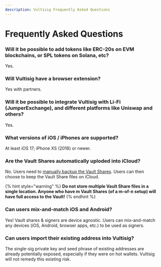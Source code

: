 ```yaml
---
description: Vultisig Frequently Asked Questions
---
```


# Frequently Asked Questions

### Will it be possible to add tokens like ERC-20s on EVM blockchains, or SPL tokens on Solana, etc?

Yes.

### Will Vultisig have a browser extension?

Yes with partners.

### Will it be possible to integrate Vultisig with Li-Fi (JumperExchange), and different platforms like Uniswap and others?

Yes.

### What versions of iOS / iPhones are supported?

At least iOS 17; iPhone XS (2018) or newer.

### Are the Vault Shares automatically uploded into iCloud?

No. Users need to [manually backup the Vault Shares](https://docs.vultisig.com/user-actions/managing-your-vault). Users can then choose to keep the Vault Share files on iCloud.

{% hint style="warning" %}
**Do not store multiple Vault Share files in a single location. Anyone who have m Vault Shares (of a m-of-n setup) will have full access to the Vault!**
{% endhint %}

### Can users mix-and-match iOS and Android?

Yes! Vault shares & signers are device agnostic. Users can mix-and-match any devices (iOS, Android, browser apps, etc.) to be used as signers.

### Can users import their existing address into Vultisig?

The single-sig private key and seed phrase of existing addresses are already potentially exposed, especially if they were on hot wallets. Vultisig will not remedy this existing risk.

